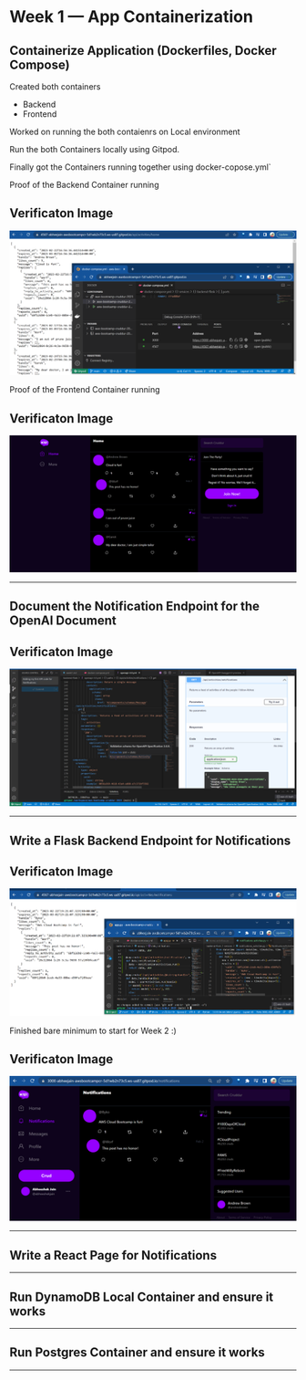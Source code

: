 # Week 1 — App Containerization

## Containerize Application (Dockerfiles, Docker Compose)
Created both containers
- Backend 
- Frontend

Worked on running the both contaienrs on Local environment 

Run the both Containers locally using Gitpod. 

Finally got the Containers running together using docker-copose.yml` 

Proof of the Backend Container running 
## Verificaton Image

![Backend Container](assets/week-1/week1-backend-running.png)

Proof of the Frontend Container running
## Verificaton Image

![Frontend Container](assets/week-1/week1-frontend-running.png)
<hr>

## Document the Notification Endpoint for the OpenAI Document

## Verificaton Image

![Document the Notification Endpoint for the OpenAI Document](assets/week-1/week1-Cruddur-notifications-api-added.png)

<hr>

## Write a Flask Backend Endpoint for Notifications 

## Verificaton Image

![Backend Endpoint for Notifications](assets/week-1/week1-Cruddur-Backend-Endpoint-for-Notifications.png)

Finished bare minimum to start for Week 2 :) 

## Verificaton Image

![Backend Endpoint for Notifications](assets/week-1/week1-Cruddur-Frontend-Notifications-Done.png)

<hr> 

## Write a React Page for Notifications

<hr>

## Run DynamoDB Local Container and ensure it works

<hr>


## Run Postgres Container and ensure it works

<hr>
